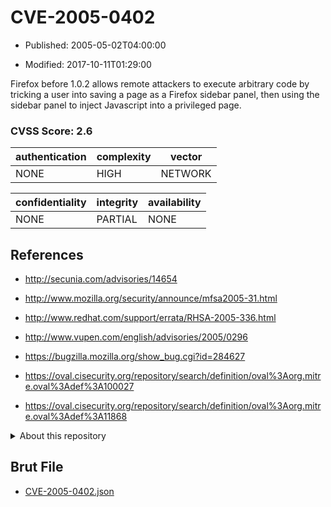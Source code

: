 # CVE-2005-0402

- Published: 2005-05-02T04:00:00

- Modified: 2017-10-11T01:29:00

Firefox before 1.0.2 allows remote attackers to execute arbitrary code by tricking a user into saving a page as a Firefox sidebar panel, then using the sidebar panel to inject Javascript into a privileged page.

### CVSS Score: **2.6**

| authentication | complexity | vector |
| --- | --- | --- |
| NONE | HIGH | NETWORK |

| confidentiality | integrity | availability |
| --- | --- | --- |
| NONE | PARTIAL | NONE |

## References

* http://secunia.com/advisories/14654

* http://www.mozilla.org/security/announce/mfsa2005-31.html

* http://www.redhat.com/support/errata/RHSA-2005-336.html

* http://www.vupen.com/english/advisories/2005/0296

* https://bugzilla.mozilla.org/show_bug.cgi?id=284627

* https://oval.cisecurity.org/repository/search/definition/oval%3Aorg.mitre.oval%3Adef%3A100027

* https://oval.cisecurity.org/repository/search/definition/oval%3Aorg.mitre.oval%3Adef%3A11868

<details>
<summary>About this repository</summary> 

  This repository is part of the project [Live Hack CVE](https://github.com/Live-Hack-CVE). Main website can be found [www.live-hack.org](https://www.live-hack.org) 
  
  Made by [Sn0wAlice](https://github.com/Sn0wAlice) for the people that care about security and need to have a feed of the latest CVEs. Hope you enjoy it, don't forget to star the repo and follow me on [Twitter](https://twitter.com/Sn0wAlice) and [Github](https://github.com/Sn0wAlice). And that is my [personnal website](https://www.alice-snow.me/)

  - [Home Page](https://github.com/Live-Hack-CVE)
  - [Framework](https://github.com/Live-Hack-CVE/cve-framework)
  - [CVE database](https://github.com/Live-Hack-CVE/full_database)
  - [Changelog](https://github.com/Live-Hack-CVE/Changelog)
</details>

## Brut File

* [CVE-2005-0402.json](https://raw.githubusercontent.com/Live-Hack-CVE/full_database/main/cves/2005/CVE-2005-0402.json)

